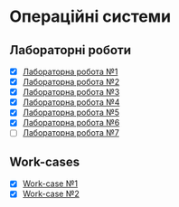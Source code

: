 # Операційні системи

## Лабораторні роботи

- [x] [Лабораторна робота №1](/labs/1.md)
- [x] [Лабораторна робота №2](/labs/2.md)
- [x] [Лабораторна робота №3](/labs/3.md)
- [x] [Лабораторна робота №4](/labs/4.md)
- [x] [Лабораторна робота №5](/labs/5.md)
- [x] [Лабораторна робота №6](/labs/6.md)
- [ ] [Лабораторна робота №7](/labs/7.md)

## Work-cases

- [x] [Work-case №1](/workcases/1.md)
- [x] [Work-case №2](/workcases/2.md)

